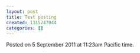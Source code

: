 ```yaml
---
layout: post
title: Test posting
created: 1315247044
categories: []
---
```

Posted on 5 September 2011 at 11:23am Pacific time.

